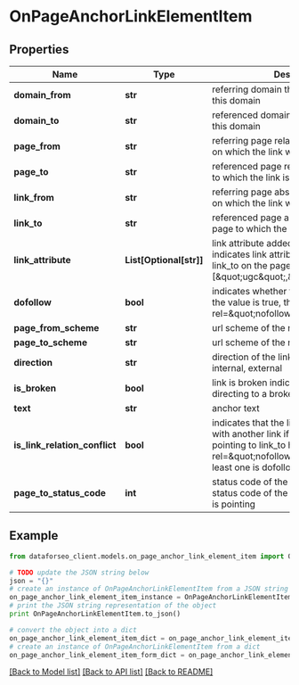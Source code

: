 # OnPageAnchorLinkElementItem


## Properties

Name | Type | Description | Notes
------------ | ------------- | ------------- | -------------
**domain_from** | **str** | referring domain the link was found on this domain | [optional] 
**domain_to** | **str** | referenced domain the link is pointing to this domain | [optional] 
**page_from** | **str** | referring page relative URL of the page on which the link was found | [optional] 
**page_to** | **str** | referenced page relative URL of the page to which the link is pointing | [optional] 
**link_from** | **str** | referring page absolute URL of the page on which the link was found | [optional] 
**link_to** | **str** | referenced page absolute URL of the page to which the link is pointing | [optional] 
**link_attribute** | **List[Optional[str]]** | link attribute added to external link indicates link attributes added to the link_to on the page_from example: [\&quot;ugc\&quot;,\&quot;noopener\&quot;] | [optional] 
**dofollow** | **bool** | indicates whether the link is dofollow if the value is true, the link doesn’t have a rel&#x3D;\&quot;nofollow\&quot; attribute | [optional] 
**page_from_scheme** | **str** | url scheme of the referring page | [optional] 
**page_to_scheme** | **str** | url scheme of the referenced page | [optional] 
**direction** | **str** | direction of the link possible values: internal, external | [optional] 
**is_broken** | **bool** | link is broken indicates whether a link is directing to a broken page or resource | [optional] 
**text** | **str** | anchor text | [optional] 
**is_link_relation_conflict** | **bool** | indicates that the link may have a conflict with another link if true, at least one link pointing to link_to has a rel&#x3D;\&quot;nofollow\&quot; attribute and at least one is dofollow | [optional] 
**page_to_status_code** | **int** | status code of the referenced page status code of the page to which the link is pointing | [optional] 

## Example

```python
from dataforseo_client.models.on_page_anchor_link_element_item import OnPageAnchorLinkElementItem

# TODO update the JSON string below
json = "{}"
# create an instance of OnPageAnchorLinkElementItem from a JSON string
on_page_anchor_link_element_item_instance = OnPageAnchorLinkElementItem.from_json(json)
# print the JSON string representation of the object
print OnPageAnchorLinkElementItem.to_json()

# convert the object into a dict
on_page_anchor_link_element_item_dict = on_page_anchor_link_element_item_instance.to_dict()
# create an instance of OnPageAnchorLinkElementItem from a dict
on_page_anchor_link_element_item_form_dict = on_page_anchor_link_element_item.from_dict(on_page_anchor_link_element_item_dict)
```
[[Back to Model list]](../README.md#documentation-for-models) [[Back to API list]](../README.md#documentation-for-api-endpoints) [[Back to README]](../README.md)


